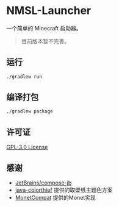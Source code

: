 # NMSL-Launcher

一个简单的 Minecraft 启动器。

> 目前版本暂不完善。

## 运行

```bash
./gradlew run
```

## 编译打包

```bash
./gradlew package
```

## 许可证

[GPL-3.0 License](https://github.com/purofle/NMSL-Launcher/blob/main/LICENSE)

## 感谢

- [JetBrains/compose-jb](https://github.com/JetBrains/compose-jb)
- [java-colorthief](https://github.com/soualid/java-colorthief) 提供的取壁纸主题色方案
- [MonetCompat](https://github.com/KieronQuinn/MonetCompat) 提供的Monet实现